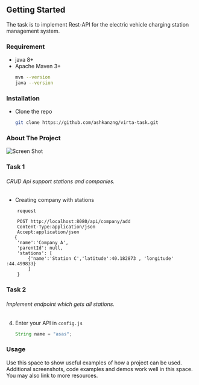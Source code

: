 
## Getting Started

The task is to implement Rest-API for the electric vehicle charging station management system.

### Requirement

* java 8+
* Apache Maven 3+
  ```sh
  mvn --version
  java --version
  ```

### Installation  

* Clone the repo
   ```sh
   git clone https://github.com/ashkanzng/virta-task.git
   ```

### About The Project

![Screen Shot](https://ashkan.pro/statics/img-1.jp "Screen Shot")


### Task 1

###### CRUD Api support stations and companies.

- Creating company with stations 
```JS
    request

    POST http://localhost:8080/api/company/add
    Content-Type:application/json
    Accept:application/json
   {
    'name':'Company A',
    'parentId': null,
    'stations': [
        {'name':'Station C','latitude':40.182873 , 'longitude' :44.499833}
        ]
    }
```


### Task 2

###### Implement endpoint which gets all stations.

4. Enter your API in `config.js`
   ```Java
   String name = "asas";

### Usage

Use this space to show useful examples of how a project can be used. Additional screenshots, code examples and demos work well in this space. You may also link to more resources.

